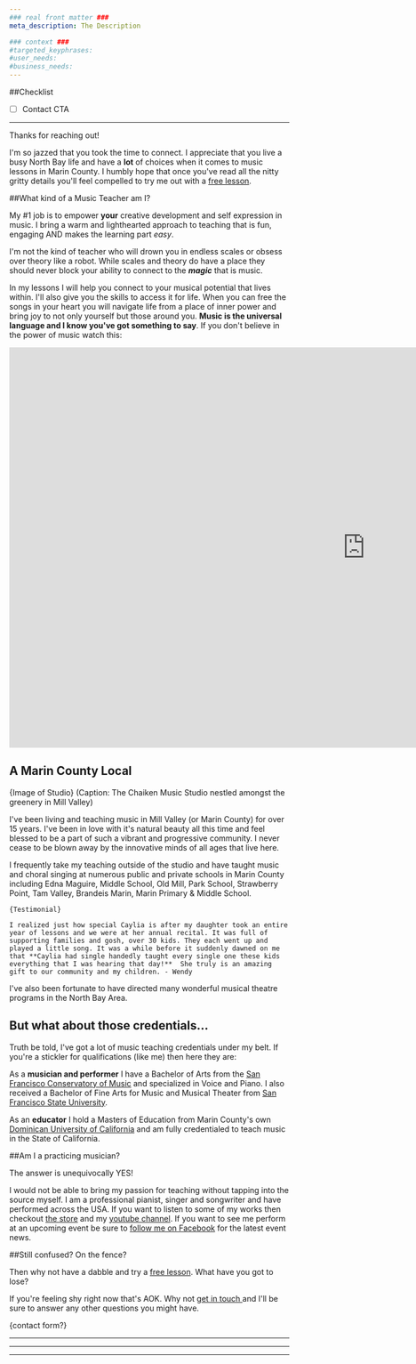 ```yaml
---
### real front matter ###
meta_description: The Description

### context ###
#targeted_keyphrases:
#user_needs:
#business_needs:
---
```

##Checklist

- [ ] Contact CTA

---

Thanks for reaching out!

I'm so jazzed that you took the time to connect. I appreciate that you live a busy North Bay life and have a **lot** of choices when it comes to music lessons in Marin County. I humbly hope that once you've read all the nitty gritty details you'll feel compelled to try me out with a [free lesson](#).

##What kind of a Music Teacher am I?

My #1 job is to empower **your** creative development and self expression in music. I bring a warm and lighthearted approach to teaching that is fun, engaging AND makes the learning part _easy_.

I'm not the kind of teacher who will drown you in endless scales or obsess over theory like a robot. While scales and theory do have a place they should never block your ability to connect to the _**magic**_ that is music.

In my lessons I will help you connect to your musical potential that lives within. I'll also give you the skills to access it for life. When you can free the songs in your heart you will navigate life from a place of inner power and bring joy to not only yourself but those around you. **Music is the universal language and I know you've got something to say**. If you don't believe in the power of music watch this:

<iframe src="https://player.vimeo.com/video/9761188?color=ff9933&byline=0&portrait=0" width="1280" height="720" frameborder="0" webkitallowfullscreen mozallowfullscreen allowfullscreen></iframe>

## A Marin County Local

{Image of Studio} (Caption: The Chaiken Music Studio nestled amongst the greenery in Mill Valley)

I've been living and teaching music in Mill Valley (or Marin County) for over 15 years. I've been in love with it's natural beauty all this time and feel blessed to be a part of such a vibrant and progressive community. I never cease to be blown away by the innovative minds of all ages that live here.

I frequently take my teaching outside of the studio and have taught music and choral singing at numerous public and private  schools in Marin County including Edna Maguire, Middle School, Old Mill, Park School, Strawberry Point, Tam Valley, Brandeis Marin, Marin Primary & Middle School.

    {Testimonial}

    I realized just how special Caylia is after my daughter took an entire year of lessons and we were at her annual recital. It was full of supporting families and gosh, over 30 kids. They each went up and played a little song. It was a while before it suddenly dawned on me that **Caylia had single handedly taught every single one these kids everything that I was hearing that day!**  She truly is an amazing gift to our community and my children. - Wendy

I've also been fortunate to have directed many wonderful musical theatre programs in the North Bay Area.

## But what about those credentials...

Truth be told, I've got a lot of music teaching credentials under my belt. If you're a stickler for qualifications (like me) then here they are:

As a **musician and performer** I have a Bachelor of Arts from the [San Francisco Conservatory of Music](https://sfcm.edu/) and specialized in Voice and Piano. I also received a Bachelor of Fine Arts for Music and Musical Theater from [San Francisco State University](http://music.sfsu.edu/).

As an **educator** I hold a Masters of Education from Marin County's own [Dominican University of California](http://www.dominican.edu/) and am fully credentialed to teach music in the State of California.


##Am I a practicing musician?

The answer is unequivocally YES!

I would not be able to bring my passion for teaching without tapping into the source myself. I am a professional pianist, singer and songwriter and have performed across the USA. If you want to listen to some of my works then checkout [the store](#) and my [youtube channel](#). If you want to see me perform at an upcoming event be sure to [follow me on Facebook](#) for the latest event news.

##Still confused? On the fence?

Then why not have a dabble and try a [free lesson](#). What have you got to lose?

If you're feeling shy right now that's AOK. Why not [get in touch ](#)  and I'll be sure to answer any other questions you might have.

{contact form?}

---
---
---

<!---
Thru teaching music and sharing my passion for music, I empower my students to expand and grow, learn how to navigate the world from a more centered and powerful space, and bring joy and happiness to their lives and the world by finding their music inside of themselves.
--->



<!---
The Caylia Chaiken Music Studio has a warm approach to teaching that is engaging and makes learning easy. Caylia shares her passion for music and helps guide her students in finding their own music inside themselves, giving them musical skills for life. Caylia uses a variety of piano teaching techniques, facilitating a learning experience from a diverse repertoire of popular, blues, and classical songs. From their first lesson, students will be able to sit down at the piano and play. Caylia’s voice coaching develops and opens the singer’s natural voice, as well as nurturing each student’s personal style.

Caylia Chaiken is a California State credentialed music teacher with a Bachelor of Arts in Music and a Masters in Education. She has taught general music and choral singing in both private and public schools, and has directed many musical theatre programs in the North Bay Area. In her studio, she teaches piano, singing, performance technique and songwriting.  Her varied teaching techniques help guide her students in discovering their own expressions and creativity through music.

Caylia Chaiken is an accomplished professional pianist, singer, and songwriter who loves sharing the joys of learning music with her students of any age.

At the Caylia Chaiken Music Studio
Singing is taught as an extension of one’s natural speaking voice – everyone can sing!
The singer learns breath control, pitch recognition, posture, vocal placement and  performance techniques that will bring their singing to a professional level.
Piano taught in kinesthetic method, featuring the Simply Music® Program, where muscle memory is retained, allowing the student to play a recognizable melody immediately.
The piano student will learn correct hand position, posture, rhythm and musicality, along with innate music theory.

-->
